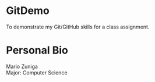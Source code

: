 # GitDemo
To demonstrate my Git/GitHub skills for a class assignment. 

# Personal Bio  
Mario Zuniga  
Major: Computer Science  
